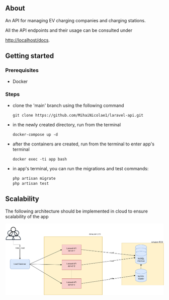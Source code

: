 ## About
An API for managing EV charging companies and charging stations.

All the API endpoints and their usage can be consulted under 

[http://localhost/docs](https://pages.github.com/).

## Getting started

### Prerequisites
- Docker

### Steps
- clone the 'main' branch using the following command
    ```
    git clone https://github.com/MihaiNicolae1/laravel-api.git
    ```
- in the newly created directory, run from the terminal
    ```
    docker-compose up -d
    ```
- after the containers are created, run from the terminal to enter app's terminal
    ```
    docker exec -ti app bash
    ```
- in app's terminal, you can run the migrations and test commands:  
    ```
    php artisan migrate
    php artisan test
    ```
## Scalability

The following architecture should be implemented in cloud to ensure scalability of the app

![plot](storage/app/public/schema.png)
